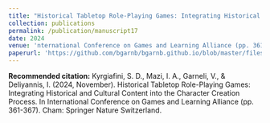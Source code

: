 ```yaml
---
title: "Historical Tabletop Role-Playing Games: Integrating Historical and Cultural Content"
collection: publications
permalink: /publication/manuscript17
date: 2024
venue: 'nternational Conference on Games and Learning Alliance (pp. 361-367). Cham: Springer Nature Switzerland'
paperurl: 'https://github.com/bgarnb/bgarnb.github.io/blob/master/files/978-3-031-78269-5_36.pdf'
---
```


<b> Recommended citation:</b> Kyrgiafini, S. D., Mazi, I. A., Garneli, V., & Deliyannis, I. (2024, November). Historical Tabletop Role-Playing Games: Integrating Historical and Cultural Content into the Character Creation Process. In International Conference on Games and Learning Alliance (pp. 361-367). Cham: Springer Nature Switzerland.

